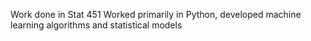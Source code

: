 Work done in Stat 451
Worked primarily in Python, developed machine learning algorithms and statistical models
